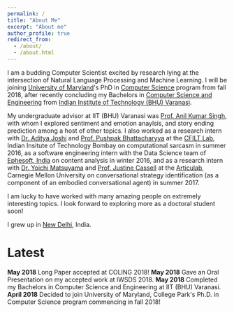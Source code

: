 ```yaml
---
permalink: /
title: "About Me"
excerpt: "About me"
author_profile: true
redirect_from: 
  - /about/
  - /about.html
---
```


I am a budding Computer Scientist excited by research lying at the intersection of Natural Language Processing and Machine Learning. I will be joining [University of Maryland](https://www.umd.edu/)'s PhD in [Computer Science](http://www.cs.umd.edu/) program from fall 2018, after recently concluding my Bachelors in [Computer Science and Engineering](https://www.iitbhu.ac.in/dept/cse) from [Indian Institute of Technology (BHU) Varanasi](https://www.iitbhu.ac.in/). 

My undergraduate advisor at IIT (BHU) Varanasi was [Prof. Anil Kumar Singh](https://www.iitbhu.ac.in/dept/cse/people/aksinghcse), with whom I explored sentiment and emotion anaylsis, and story ending prediction among a host of other topics. I also worked as a research intern with [Dr. Aditya Joshi](https://www.cse.iitb.ac.in/~adityaj/) and [Prof. Pushpak Bhattacharyya](https://www.cse.iitb.ac.in/~pb/) at the [CFILT Lab](http://www.cfilt.iitb.ac.in/), Indian Insitute of Technology Bombay on computational sarcasm in summer 2016, as a software engineering intern with the Data Science team of [Ephesoft, India](https://www.ephesoft.com/) on content analysis in winter 2016, and as a research intern with [Dr. Yoichi Matsuyama](http://www.yoichimatsuyama.com/) and [Prof. Justine Cassell](http://www.justinecassell.com/) at the [Articulab](http://articulab.hcii.cs.cmu.edu/), Carnegie Mellon University on conversational strategy identification (as a component of an embodied conversational agent) in summer 2017. 

I am lucky to have worked with many amazing people on extremely interesting topics. I look forward to exploring more as a doctoral student soon! 

I grew up in [New Delhi](https://en.wikipedia.org/wiki/New_Delhi), India.

Latest
======
**May 2018** Long Paper accepted at COLING 2018!
**May 2018** Gave an Oral Presentation on my accepted work at IWSDS 2018.
**May 2018** Completed my Bachelors in Computer Science and Engineering at IIT (BHU) Varanasi.
**April 2018** Decided to join University of Maryland, College Park's Ph.D. in Computer Science program commencing in fall 2018!
